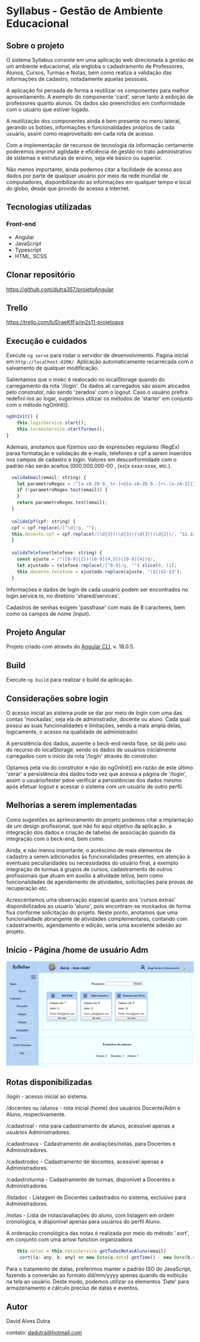 # Syllabus - Gestão de Ambiente Educacional

## Sobre o projeto

O sistema Syllabus consiste em uma aplicação web direcionada à gestão de um ambiente educacional, ela engloba o cadastramento de Professores, Alunos, Cursos, Turmas e Notas, bem como realiza a validação das informações de cadastro, notadamente aquelas pessoais.

A aplicação foi pensada de forma a reutilizar os componentes para melhor aproveitamento. A exemplo do componente 'card', serve tanto à exibição de professores quanto alunos. Os dados são preenchidos em conformidade com o usuário que estiver logado.

A reutilização dos componentes ainda é bem presente no menu lateral, gerando os botões, informações e funcionalidades próprios de cada usuário, assim como reaproveitado em cada rota de acesso.

Com a implementação de recursos de tecnologia da informação certamente poderemos imprimir agilidade e eficiência de gestão no trato administrativo de sistemas e estruturas de ensino, seja ele básico ou superior.

Não menos importante, ainda podemos citar a facilidade de acesso aos dados por parte de qualquer usuário por meio da rede mundial de computadores, disponibilizando as informações em qualquer tempo e local do globo, desde que provido de acesso a internet.


## Tecnologias utilizadas
### Front-end
- Angular
- JavaScript
- Typescript
- HTML, SCSS


## Clonar repositório
https://github.com/dutra357/projetoAngular

## Trello
https://trello.com/b/DraeKfFp/m2s11-projetoava


## Execução e cuidados

Execute `ng serve` para rodar o servidor de desenvolvimento. Pagina inicial em `http://localhost:4200/`. Aplicação automaticamente recarrecada com o salvamento de qualquer modificação.

Salientamos que o mokc é realocado no localStorage quando do carregamento da rota '/login'. Os dados ali carregados são assim alocados pelo construtor, não sendo 'zerados' com o logout. Caso o usuário prefira redefiní-los ao logar, sugerimos utilizar os métodos de 'starter' em conjunto com o método ngOnInit().

~~~javascript
ngOnInit() {
    this.loginService.start();
    this.turmasService.startTurmas();
}
~~~

Ademais, anotamos que fizemos uso de expressões regulares (RegEx) paraa formatação e validação de e-mails, telefones e cpf a serem inseridos nos campos de cadastro e login. Valores em desconformidade com o padrão não serão aceitos (000.000.000-00 , (xx)x xxxx-xxxx, etc.).

~~~javascript
  validaEmail(email: string) {
    let parametroRegex = /^[a-zA-Z0-9._%+-]+@[a-zA-Z0-9.-]+\.[a-zA-Z]{2,}$/;
    if (!parametroRegex.test(email)) {
    }
    return parametroRegex.test(email);
  }

  validaCpf(cpf: string) {
  cpf = cpf.replace(/[^\d]/g, "");
  this.docente.cpf = cpf.replace(/(\d{3})(\d{3})(\d{3})(\d{2})/, "$1.$2.$3-$4");
  }

  validaTelefone(telefone: string) {
    const ajuste = /^([0-9]{2})([0-9]{4,5})([0-9]{4})$/;
    let ajustado = telefone.replace(/[^0-9]/g, "").slice(0, 11);
    this.docente.telefone = ajustado.replace(ajuste, "($1)$2-$3");
  }
~~~

Informações e dados de login de cada usuário podem ser encontrados no login.service.ts, no diretório 'shared/services'.

Cadastros de senhas exigem 'passfrase' com mais de 8 caracteres, bem como os campos de nome (input).


## Projeto Angular

Projeto criado com através do [Angular CLI](https://github.com/angular/angular-cli), v. 18.0.5.


## Build

Execute `ng build` para realizar o build da aplicação.


## Considerações sobre login

O acesso inicial ao sistema pode se dar por meio de login com uma das contas 'mockadas', seja ela de administrador, docente ou aluno. Cada qual possui as suas funcionalidades e limitações, sendo a mais ampla delas, logicamente, o acesso na qualidade de  administrador.

A persistência dos dados, ausente o beck-end nesta fase, se dá pelo uso do recurso do localStorage, sendo os dados de usuários inicialmente carregados com o início da rota '/login' através do construtor.

Optamos pela via do construtor e não do ngOnInit() em razão de este último 'zerar' a persistência dos dados toda vez que acessa a página de '/login', assim o usuário/tester pdoe verificar a persistências dos dados mesmo após efetuar logout e acessar o sistema com um usuário de outro perfil.


## Melhorias a serem implementadas

Como sugestões ao aprimoramento do projeto podemos citar a implantação de um design profissional, que não foi aqui objetivo da aplicação, a integração dos dados e criação de tabelas de associação quando da integração com o beck-end, bem como.

Ainda, e não menos importante, o acréscimo de mais elementos de cadastro a serem adicionados às funcionalidades presentes, em atenção à eventuais peculiaridades ou necessidades do usuário final, a exemplo integração de turmas à grupos de cursos, cadastramento de outros profissionais que atuam em auxílio à atividade letiva, bem como funcionalidades de agendamento de atividades, solicitações para provas de recuperação etc.

Acrescentamos uma observação especial quanto aos 'cursos extras' disponibilizados ao usuario 'aluno', pois encontram-se mockados de forma fixa conforme solicitação do projeto. Neste ponto, anotamos que uma funcionalidade abrangente de atividades complementares, contando com cadastramento, agendamento e edição, seria uma excelente adesão ao projeto.


## Início - Página /home de usuário Adm

![MER](/modelo.jpg)


## Rotas disponibilizadas

/login - acesso inicial ao sistema.

/docentes ou /alunos - rota inicial (home) dos usuários Docente/Adm e Aluno, respectivamente.

/cadastroal - rota para cadastramento de alunos, acessível apenas a usuários Administradores.

/cadastroava - Cadastramento de avaliações/notas, para Docentes e Administradores.

/cadastrodoc - Cadastramento de docentes, acessível apenas a Administradores.

/cadastroturma - Cadastramento de turmas, disponível a Docentes e Administradores.

/listadoc - Listagem de Docentes cadastrados no sistema, exclusivo para Administradores.

/notas - Lista de notas/avaliações do aluno, com listagem em ordem cronológica, e disponível apenas para usuários do perfil Aluno.

A ordenação cronológica das notas é realizada por meio do método '.sort', em conjunto com uma arrow function organizadora.

~~~javascript
    this.notas = this.notasService.getTodasNotasAluno(email)
    .sort((a: any, b: any) => new Date(a.data).getTime() - new Date(b.data).getTime());
~~~

Para o tratamento de datas, preferimos manter o padrão ISO do JavaScript, fazendo a conversão ao formato dd/mm/yyyy apenas quando da exibição na tela ao usuário. Deste modo, podemos utilizar os elementos 'Date' para armazenamento e cálculo preciso de datas e eventos.


## Autor

David Alves Dutra

contato: dadutra@hotmail.com
